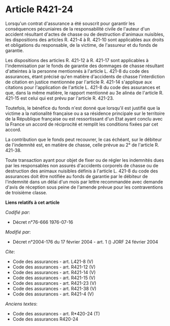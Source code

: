 # Article R421-24

Lorsqu'un contrat d'assurance a été souscrit pour garantir les conséquences pécuniaires de la responsabilité civile de
l'auteur d'un accident résultant d'actes de chasse ou de destruction d'animaux nuisibles, les dispositions des articles R.
421-4 à R. 421-10 sont applicables aux droits et obligations du responsable, de la victime, de l'assureur et du fonds de
garantie. 

Les dispositions des articles R. 421-12 à R. 421-17 sont applicables à l'indemnisation par le fonds de garantie des dommages
de chasse résultant d'atteintes à la personne mentionnés à l'article L. 421-8 du code des assurances, étant précisé qu'en
matière d'accidents de chasse l'interdiction de citation en justice mentionnée par l'article R. 421-14 s'applique aux
citations pour l'application de l'article L. 421-8 du code des assurances et que, dans la même matière, le rapport mentionné
au 3e alinéa de l'article R. 421-15 est celui qui est prévu par l'article R. 421-23. 

Toutefois, le bénéfice du fonds n'est donné que lorsqu'il est justifié que la victime a la nationalité française ou a sa
résidence principale sur le territoire de la République française ou est ressortissant d'un Etat ayant conclu avec la France
un accord de réciprocité et remplit les conditions fixées par cet accord. 

La contribution que le fonds peut recouvrer, le cas échéant, sur le débiteur de l'indemnité est, en matière de chasse, celle
prévue au 2° de l'article R. 421-38. 

Toute transaction ayant pour objet de fixer ou de régler les indemnités dues par les responsables non assurés d'accidents
corporels de chasse ou de destruction des animaux nuisibles définis à l'article L. 421-8 du code des assurances doit être
notifiée au fonds de garantie par le débiteur de l'indemnité dans un délai d'un mois par lettre recommandée avec demande
d'avis de réception sous peine de l'amende prévue pour les contraventions de troisième classe.

**Liens relatifs à cet article**

_Codifié par_:

  - Décret n°76-666 1976-07-16

_Modifié par_:

  - Décret n°2004-176 du 17 février 2004 - art. 1 () JORF 24 février 2004

_Cite_:

  - Code des assurances - art. L421-8 (V)
  - Code des assurances - art. R421-12 (V)
  - Code des assurances - art. R421-14 (V)
  - Code des assurances - art. R421-15 (V)
  - Code des assurances - art. R421-23 (V)
  - Code des assurances - art. R421-38 (V)
  - Code des assurances - art. R421-4 (V)

_Anciens textes_:

  - Code des assurances - art. R*420-24 (T)
  - Code des assurances R420-24
